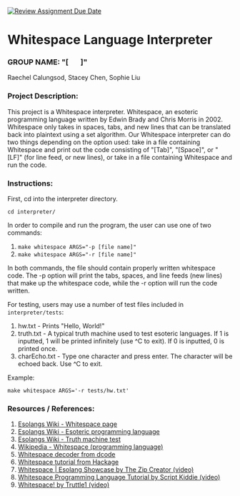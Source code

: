 [![Review Assignment Due Date](https://classroom.github.com/assets/deadline-readme-button-22041afd0340ce965d47ae6ef1cefeee28c7c493a6346c4f15d667ab976d596c.svg)](https://classroom.github.com/a/am3xLbu5)

# Whitespace Language Interpreter
 
### GROUP NAME: "[&nbsp;&nbsp;&nbsp;&nbsp;&nbsp;&nbsp;&nbsp;]"

Raechel Calungsod, Stacey Chen, Sophie Liu
       
### Project Description:
This project is a Whitespace interpreter. Whitespace, an esoteric programming language written 
by Edwin Brady and Chris Morris in 2002. Whitespace only takes in spaces, tabs, and new lines
that can be translated back into plaintext using a set algorithm. Our Whitespace interpreter
can do two things depending on the option used: take in a file containing Whitespace and print 
out the code consisting of "[Tab]", "[Space]", or "[LF]" (for line feed, or new lines), or take 
in a file containing Whitespace and run the code.
  
### Instructions:

First, cd into the interpreter directory.

```shell
cd interpreter/
```

In order to compile and run the program, the user can use one of two commands:
1. `make whitespace ARGS="-p [file name]"`
2. `make whitespace ARGS="-r [file name]"`

In both commands, the file should contain properly written whitespace code. The -p option will print the tabs, spaces, and line feeds (new lines) that make up the whitespace code, while the -r option will run the code written.

For testing, users may use a number of test files included in `interpreter/tests`:
1. hw.txt - Prints "Hello, World!"
2. truth.txt - A typical truth machine used to test esoteric languages. If 1 is inputted, 1 will be printed infinitely (use ^C to exit). If 0 is inputted, 0 is printed once. 
3. charEcho.txt - Type one character and press enter. The character will be echoed back. Use ^C to exit.

Example:
```shell
make whitespace ARGS='-r tests/hw.txt'
```

### Resources / References:

1. [Esolangs Wiki - Whitespace page](https://esolangs.org/wiki/Whitespace)
2. [Esolangs Wiki - Esoteric programming language](https://esolangs.org/wiki/Esoteric_programming_language)
3. [Esolangs Wiki - Truth machine test](https://esolangs.org/wiki/Truth-machine)
4. [Wikipedia - Whitespace (programming language)](https://en.wikipedia.org/wiki/Whitespace_(programming_language))
5. [Whitespace decoder from dcode](https://www.dcode.fr/whitespace-language)
6. [Whitespace tutorial from Hackage](https://hackage.haskell.org/package/whitespace-0.4/src/docs/tutorial.html)
7. [Whitespace | Esolang Showcase by The Zip Creator (video)](https://www.youtube.com/watch?v=O406bEHAOcc)
8. [Whitespace Programming Language Tutorial by Script Kiddie (video)](https://www.youtube.com/watch?v=ea7HZ96dwqs)
9. [ Whitespace! by Truttle1 (video)](https://www.youtube.com/watch?v=dIZM68voaY8)
